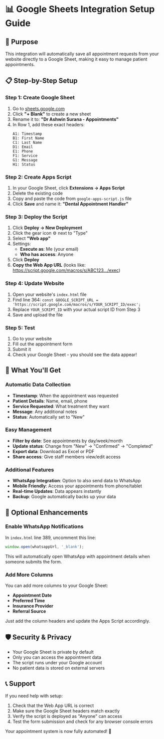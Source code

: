 # 📊 Google Sheets Integration Setup Guide

## 🎯 Purpose
This integration will automatically save all appointment requests from your website directly to a Google Sheet, making it easy to manage patient appointments.

## 📋 Step-by-Step Setup

### Step 1: Create Google Sheet
1. Go to [sheets.google.com](https://sheets.google.com)
2. Click **"+ Blank"** to create a new sheet
3. Rename it to: **"Dr Ashwin Surana - Appointments"**
4. In Row 1, add these exact headers:
   ```
   A1: Timestamp
   B1: First Name  
   C1: Last Name
   D1: Email
   E1: Phone
   F1: Service
   G1: Message
   H1: Status
   ```

### Step 2: Create Apps Script
1. In your Google Sheet, click **Extensions → Apps Script**
2. Delete the existing code
3. Copy and paste the code from `google-apps-script.js` file
4. Click **Save** and name it: **"Dental Appointment Handler"**

### Step 3: Deploy the Script
1. Click **Deploy → New Deployment**
2. Click the gear icon ⚙️ next to "Type"
3. Select **"Web app"**
4. Settings:
   - **Execute as**: Me (your email)
   - **Who has access**: Anyone
5. Click **Deploy**
6. **Copy the Web App URL** (looks like: https://script.google.com/macros/s/ABC123.../exec)

### Step 4: Update Website
1. Open your website's `index.html` file
2. Find line 364: `const GOOGLE_SCRIPT_URL = 'https://script.google.com/macros/s/YOUR_SCRIPT_ID/exec';`
3. Replace `YOUR_SCRIPT_ID` with your actual script ID from Step 3
4. Save and upload the file

### Step 5: Test
1. Go to your website
2. Fill out the appointment form
3. Submit it
4. Check your Google Sheet - you should see the data appear!

## 🎉 What You'll Get

### Automatic Data Collection
- **Timestamp**: When the appointment was requested
- **Patient Details**: Name, email, phone
- **Service Requested**: What treatment they want
- **Message**: Any additional notes
- **Status**: Automatically set to "New"

### Easy Management
- **Filter by date**: See appointments by day/week/month
- **Update status**: Change from "New" → "Confirmed" → "Completed"
- **Export data**: Download as Excel or PDF
- **Share access**: Give staff members view/edit access

### Additional Features
- **WhatsApp Integration**: Option to also send data to WhatsApp
- **Mobile Friendly**: Access your appointments from phone/tablet
- **Real-time Updates**: Data appears instantly
- **Backup**: Google automatically backs up your data

## 🔧 Optional Enhancements

### Enable WhatsApp Notifications
In `index.html` line 389, uncomment this line:
```javascript
window.open(whatsappUrl, '_blank');
```
This will automatically open WhatsApp with appointment details when someone submits the form.

### Add More Columns
You can add more columns to your Google Sheet:
- **Appointment Date**
- **Preferred Time**
- **Insurance Provider**
- **Referral Source**

Just add the column headers and update the Apps Script accordingly.

## 🛡️ Security & Privacy
- Your Google Sheet is private by default
- Only you can access the appointment data
- The script runs under your Google account
- No patient data is stored on external servers

## 📞 Support
If you need help with setup:
1. Check that the Web App URL is correct
2. Make sure the Google Sheet headers match exactly
3. Verify the script is deployed as "Anyone" can access
4. Test the form submission and check for any browser console errors

Your appointment system is now fully automated! 🎉